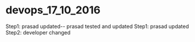 # devops_17_10_2016
Step1: prasad updated-- prasad tested and updated
Step1: prasad updated
Step2: developer changed

